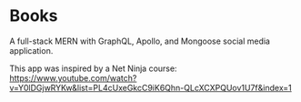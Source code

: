 # Books
A full-stack MERN with GraphQL, Apollo, and Mongoose social media application.

This app was inspired by a Net Ninja course:  
https://www.youtube.com/watch?v=Y0lDGjwRYKw&list=PL4cUxeGkcC9iK6Qhn-QLcXCXPQUov1U7f&index=1
